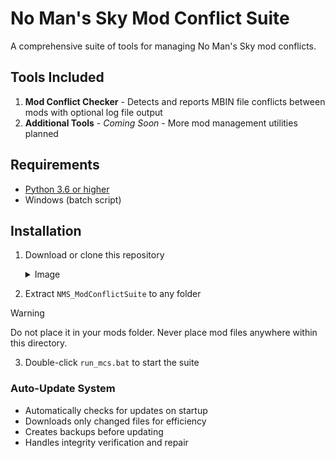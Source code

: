 # No Man's Sky Mod Conflict Suite

A comprehensive suite of tools for managing No Man's Sky mod conflicts.

## Tools Included

1. **Mod Conflict Checker** - Detects and reports MBIN file conflicts between mods with optional log file output
2. **Additional Tools** - *Coming Soon* - More mod management utilities planned

## Requirements

- [Python 3.6 or higher](https://www.python.org/downloads/)
- Windows (batch script)

## Installation

1. Download or clone this repository
    <details>
      <summary>Image</summary>
      <img width="1273" height="753" alt="Untitled" src="https://github.com/user-attachments/assets/bf6ec4ff-7af1-4ce2-910f-667f146d3bff" />
    </details>

2. Extract `NMS_ModConflictSuite` to any folder
> [!WARNING]
> Do not place it in your mods folder. Never place mod files anywhere within this directory.
3. Double-click `run_mcs.bat` to start the suite


### Auto-Update System
- Automatically checks for updates on startup
- Downloads only changed files for efficiency
- Creates backups before updating
- Handles integrity verification and repair
